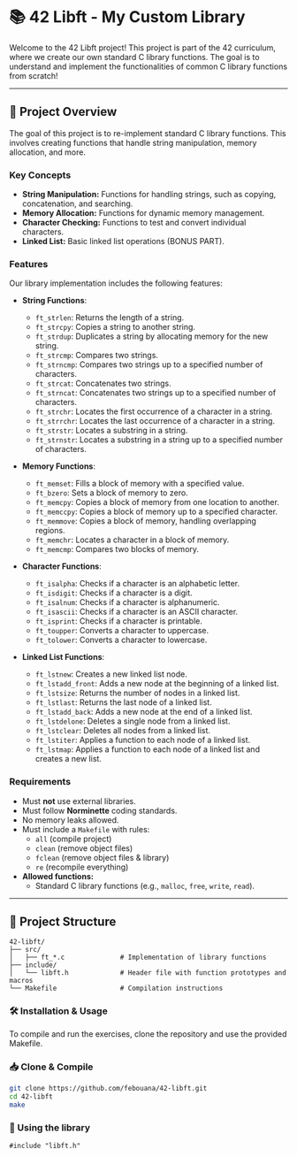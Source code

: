 # 📚 42 Libft - My Custom Library

Welcome to the 42 Libft project! This project is part of the 42 curriculum, where we create our own standard C library functions. The goal is to understand and implement the functionalities of common C library functions from scratch!

---

## **📜 Project Overview**
The goal of this project is to re-implement standard C library functions. This involves creating functions that handle string manipulation, memory allocation, and more.

### **Key Concepts**
- **String Manipulation:** Functions for handling strings, such as copying, concatenation, and searching.
- **Memory Allocation:** Functions for dynamic memory management.
- **Character Checking:** Functions to test and convert individual characters.
- **Linked List:** Basic linked list operations (BONUS PART).

### **Features**

Our library implementation includes the following features:

- **String Functions**: 
  - `ft_strlen`: Returns the length of a string.
  - `ft_strcpy`: Copies a string to another string.
  - `ft_strdup`: Duplicates a string by allocating memory for the new string.
  - `ft_strcmp`: Compares two strings.
  - `ft_strncmp`: Compares two strings up to a specified number of characters.
  - `ft_strcat`: Concatenates two strings.
  - `ft_strncat`: Concatenates two strings up to a specified number of characters.
  - `ft_strchr`: Locates the first occurrence of a character in a string.
  - `ft_strrchr`: Locates the last occurrence of a character in a string.
  - `ft_strstr`: Locates a substring in a string.
  - `ft_strnstr`: Locates a substring in a string up to a specified number of characters.

- **Memory Functions**: 
  - `ft_memset`: Fills a block of memory with a specified value.
  - `ft_bzero`: Sets a block of memory to zero.
  - `ft_memcpy`: Copies a block of memory from one location to another.
  - `ft_memccpy`: Copies a block of memory up to a specified character.
  - `ft_memmove`: Copies a block of memory, handling overlapping regions.
  - `ft_memchr`: Locates a character in a block of memory.
  - `ft_memcmp`: Compares two blocks of memory.

- **Character Functions**: 
  - `ft_isalpha`: Checks if a character is an alphabetic letter.
  - `ft_isdigit`: Checks if a character is a digit.
  - `ft_isalnum`: Checks if a character is alphanumeric.
  - `ft_isascii`: Checks if a character is an ASCII character.
  - `ft_isprint`: Checks if a character is printable.
  - `ft_toupper`: Converts a character to uppercase.
  - `ft_tolower`: Converts a character to lowercase.

- **Linked List Functions**: 
  - `ft_lstnew`: Creates a new linked list node.
  - `ft_lstadd_front`: Adds a new node at the beginning of a linked list.
  - `ft_lstsize`: Returns the number of nodes in a linked list.
  - `ft_lstlast`: Returns the last node of a linked list.
  - `ft_lstadd_back`: Adds a new node at the end of a linked list.
  - `ft_lstdelone`: Deletes a single node from a linked list.
  - `ft_lstclear`: Deletes all nodes from a linked list.
  - `ft_lstiter`: Applies a function to each node of a linked list.
  - `ft_lstmap`: Applies a function to each node of a linked list and creates a new list.

### **Requirements**
- Must **not** use external libraries.
- Must follow **Norminette** coding standards.
- No memory leaks allowed.
- Must include a `Makefile` with rules:
  - `all` (compile project)
  - `clean` (remove object files)
  - `fclean` (remove object files & library)
  - `re` (recompile everything)
- **Allowed functions:**
  - Standard C library functions (e.g., `malloc`, `free`, `write`, `read`).

---

## 📂 Project Structure

```plaintext
42-libft/
├── src/
│   ├── ft_*.c              # Implementation of library functions
├── include/
│   └── libft.h             # Header file with function prototypes and macros
└── Makefile                # Compilation instructions
```

### **🛠️ Installation & Usage**
To compile and run the exercises, clone the repository and use the provided Makefile.

### **📥 Clone & Compile**
```sh
git clone https://github.com/febouana/42-libft.git
cd 42-libft
make
```
### **🚀 Using the library**
```
#include "libft.h"
```
